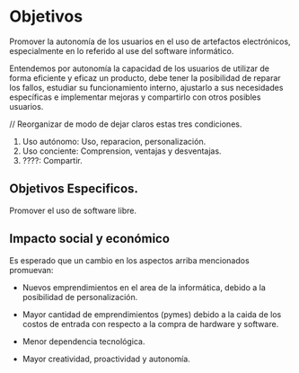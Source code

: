 # Objetivos #

Promover la autonomía de los usuarios en el uso de artefactos electrónicos,
especialmente en lo referido al use del software informático.

Entendemos por autonomía la capacidad de los usuarios de utilizar de forma
eficiente y eficaz un producto, debe tener la posibilidad de reparar los
fallos, estudiar su funcionamiento interno, ajustarlo a sus necesidades
específicas e implementar mejoras y compartirlo con otros posibles usuarios.

// Reorganizar de modo de dejar claros estas tres condiciones.

1. Uso autónomo: Uso, reparacion, personalización.
2. Uso conciente: Comprension, ventajas y desventajas.
3. ????: Compartir.

## Objetivos Especificos. ##

Promover el uso de software libre.

## Impacto social y económico ##

Es esperado que un cambio en los aspectos arriba mencionados promuevan:

* Nuevos emprendimientos en el area de la informática, debido a la posibilidad
  de personalización.

* Mayor cantidad de emprendimientos (pymes) debido a la caida de los costos de
  entrada con respecto a la compra de hardware y software.

* Menor dependencia tecnológica.

* Mayor creatividad, proactividad y autonomía.
